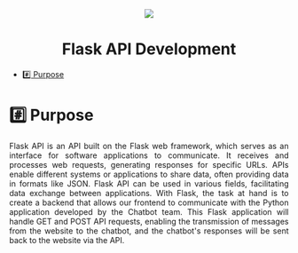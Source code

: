 <div align="center">
<img src="https://w7.pngwing.com/pngs/1020/679/png-transparent-application-programming-interface-computer-icons-api-management-world-wide-web-text-rectangle-logo.png">
  
</div>

<h1 align="center">Flask API Development </h1>

*  [:hash: Purpose](#hash-amaç)

# :hash: Purpose
<p align="justify">
Flask API is an API built on the Flask web framework, which serves as an interface for software applications to communicate. It receives and processes web requests, generating responses for specific URLs. APIs enable different systems or applications to share data, often providing data in formats like JSON. Flask API can be used in various fields, facilitating data exchange between applications. With Flask, the task at hand is to create a backend that allows our frontend to communicate with the Python application developed by the Chatbot team. This Flask application will handle GET and POST API requests, enabling the transmission of messages from the website to the chatbot, and the chatbot's responses will be sent back to the website via the API.
</br>
